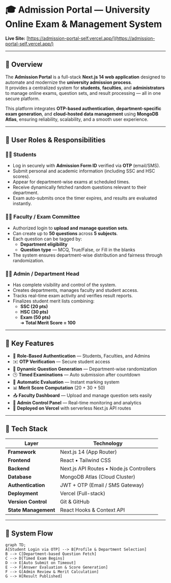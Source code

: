 # 🎓 Admission Portal — University Online Exam & Management System  
**Live Site:** [https://admission-portal-self.vercel.app/](https://admission-portal-self.vercel.app/)

---

## 📘 Overview
The **Admission Portal** is a full-stack **Next.js 14 web application** designed to automate and modernize the **university admission process**.  
It provides a centralized system for **students**, **faculties**, and **administrators** to manage online exams, question sets, and result processing — all in one secure platform.

This platform integrates **OTP-based authentication**, **department-specific exam generation**, and **cloud-hosted data management** using **MongoDB Atlas**, ensuring reliability, scalability, and a smooth user experience.

---

## 👥 User Roles & Responsibilities

### 🧑‍🎓 Students
- Log in securely with **Admission Form ID** verified via **OTP** (email/SMS).  
- Submit personal and academic information (including SSC and HSC scores).  
- Appear for department-wise exams at scheduled times.  
- Receive dynamically fetched random questions relevant to their department.  
- Exam auto-submits once the timer expires, and results are evaluated instantly.

### 🧑‍🏫 Faculty / Exam Committee
- Authorized login to **upload and manage question sets**.  
- Can create up to **50 questions** across **5 subjects**.  
- Each question can be tagged by:
  - **Department eligibility**
  - **Question type** — MCQ, True/False, or Fill in the blanks  
- The system ensures department-wise distribution and fairness through randomization.

### 🧑‍💼 Admin / Department Head
- Has complete visibility and control of the system.  
- Creates departments, manages faculty and student access.  
- Tracks real-time exam activity and verifies result reports.  
- Finalizes student merit lists combining:
  - **SSC (20 pts)**  
  - **HSC (30 pts)**  
  - **Exam (50 pts)**  
  ➜ **Total Merit Score = 100**

---

## 🧠 Key Features
- 🔐 **Role-Based Authentication** — Students, Faculties, and Admins  
- ✉️ **OTP Verification** — Secure student access  
- 🧾 **Dynamic Question Generation** — Department-wise randomization  
- 🕒 **Timed Examinations** — Auto submission after countdown  
- 🧮 **Automatic Evaluation** — Instant marking system  
- 📊 **Merit Score Computation** (20 + 30 + 50)  
- 📤 **Faculty Dashboard** — Upload and manage question sets easily  
- 🧩 **Admin Control Panel** — Real-time monitoring and analytics  
- 🚀 **Deployed on Vercel** with serverless Next.js API routes  

---

## 🧰 Tech Stack

| Layer | Technology |
|--------|-------------|
| **Framework** | Next.js 14 (App Router) |
| **Frontend** | React • Tailwind CSS |
| **Backend** | Next.js API Routes • Node.js Controllers |
| **Database** | MongoDB Atlas (Cloud Cluster) |
| **Authentication** | JWT + OTP (Email / SMS Gateway) |
| **Deployment** | Vercel (Full-stack) |
| **Version Control** | Git & GitHub |
| **State Management** | React Hooks & Context API |

---

## 🧩 System Flow
```mermaid
graph TD;
A[Student Login via OTP] --> B[Profile & Department Selection]
B --> C[Department-based Question Fetch]
C --> D[Timed Exam Begins]
D --> E[Auto Submit on Timeout]
E --> F[Answer Evaluation & Score Generation]
F --> G[Admin Review & Merit Calculation]
G --> H[Result Published]
